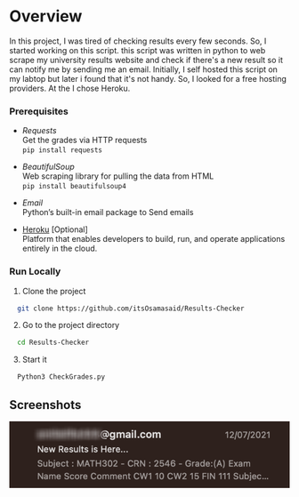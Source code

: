 # Overview

In this project, I was tired of checking results every few seconds. So, I started working on this script.
this script was written in python to web scrape my university results website and check if there's a new result so it can notify me by sending me an email.
Initially, I self hosted this script on my labtop but later i found that it's not handy. So, I looked for a free hosting providers. At the I chose Heroku.


### Prerequisites

- *Requests*\
Get the grades via HTTP requests\
```pip install requests```

- *BeautifulSoup*\
 Web scraping library for pulling the data from HTML \
```pip install beautifulsoup4```

- *Email*\
Python’s built-in email package to Send emails

- [Heroku](https://www.heroku.com/) [Optional] \
Platform that enables developers to build, run, and operate applications entirely in the cloud.



### Run Locally

1. Clone the project

```bash
  git clone https://github.com/itsOsamasaid/Results-Checker
```

2. Go to the project directory

```bash
  cd Results-Checker
```

3. Start it

```bash
  Python3 CheckGrades.py
```
## Screenshots
![Result](https://github.com/itsOsamasaid/Results-Checker/blob/main/Result.png)



